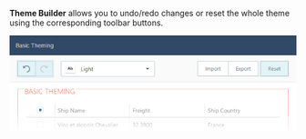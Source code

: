**Theme Builder** allows you to undo/redo changes or reset the whole theme using the corresponding toolbar buttons. 

![DevExtreme HTML5 JavaScript Theme Builder Undo Redo Button](/images/PhoneJS/UndoRedo.png)
